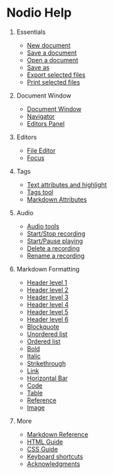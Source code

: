 
# Nodio Help

1. Essentials

	- [New document](common/newDocument.html)
	- [Save a document](common/saveDocument.html) 
	- [Open a document](common/openDocument.html)
	- [Save as](common/saveAs.html)
	- [Export selected files](common/exportDocument.html)
	- [Print selected files](common/printDocument.html)


2. Document Window

	- [Document Window](common/documentWindow.html)
	- [Navigator](common/navigator.html)
	- [Editors Panel](nodio/editorsPanel.html)
	

3. Editors 

   - [File Editor](nodio/fileEditor.html)
   - [Focus](common/focusMode.html)


4. Tags

	- [Text attributes and highlight](common/textAttributesAndHighlight.html)
	- [Tags tool](tags/tagsTools.html)
	- [Markdown Attributes](markdown/mdAttributes.html)


5. Audio

	- [Audio tools](audio/audioTools.html)
	- [Start/Stop recording](audio/startStopRecording.html)
	- [Start/Pause playing](audio/startPausePlaying.html)
	- [Delete a recording](audio/deleteRecording.html)
	- [Rename a recording](audio/renameRecording.html)


6. Markdown Formatting

	- [Header level 1](markdown-ui/headerLevel1.html)
	- [Header level 2](markdown-ui/headerLevel2.html)
	- [Header level 3](markdown-ui/headerLevel3.html)
	- [Header level 4](markdown-ui/headerLevel4.html)
	- [Header level 5](markdown-ui/headerLevel5.html)
	- [Header level 6](markdown-ui/headerLevel6.html)
	- [Blockquote](markdown-ui/blockquote.html)
	- [Unordered list](markdown-ui/unorderedList.html)
	- [Ordered list](markdown-ui/orderedList.html) 
	- [Bold](markdown-ui/bold.html)
	- [Italic](markdown-ui/italic.html)
	- [Strikethrough](markdown-ui/strikethrough.html)
	- [Link](markdown-ui/link.html)
	- [Horizontal Bar](markdown/mdHorizontalBar.html)
	- [Code](markdown/mdCode.html)
	- [Table](markdown/mdTable.html)
	- [Reference](markdown/mdReference.html)
	- [Image](markdown/mdImage.html)


7. More 

	- [Markdown Reference](markdown/mdContents.html)
	- [HTML Guide](html/contents.html)
	- [CSS Guide](css/contents.html)
	- [Keyboard shortcuts](nodio/keyboardShortcuts.html)
	- [Acknowledgments](nodio/acknowledgments.html) 














